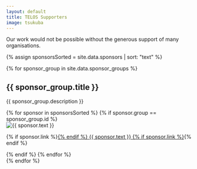 ```yaml
---
layout: default
title: TELOS Supporters
image: tsukuba
---
```


<p>Our work would not be possible without the generous support of many organisations.</p>

{% assign sponsorsSorted = site.data.sponsors | sort: "text" %}

{% for sponsor_group in site.data.sponsor_groups %}
<h2>{{ sponsor_group.title }}</h2>

<p>{{ sponsor_group.description }}</p>

<div class="supporter-list">
{% for sponsor in sponsorsSorted %}
{% if sponsor.group == sponsor_group.id %}
<div class="supporter-entry">
<img class="supporter-logo" src="/assets/img/sponsors/{{ sponsor.image }}" alt="{{ sponsor.text }}">
<p class="supporter-text">
{% if sponsor.link %}<a href="{{ sponsor.link }}">{% endif %}
{{ sponsor.text }}
{% if sponsor.link %}</a>{% endif %}
</p>
</div>
{% endif %}
{% endfor %}
</div>
{% endfor %}

